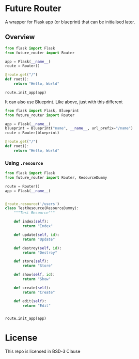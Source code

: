 # Future Router

A wrapper for Flask app (or blueprint) that can be initialised later.

## Overview

```python
from flask import Flask
from future_router import Router

app = Flask(__name__)
route = Router()

@route.get("/")
def root():
    return "Hello, World"

route.init_app(app)
```

It can also use Blueprint. Like above, just with this different

```python
from flask import Flask, Blueprint
from future_router import Router

app = Flask(__name__)
blueprint = Blueprint("name", __name__, url_prefix="/name")
route = Router(blueprint)

@route.get("/")
def root():
    return "Hello, World"
```

### Using `.resource`

```python
from flask import Flask
from future_router import Router, ResourceDummy

route = Router()
app = Flask(__name__)


@route.resource('/users')
class TestResource(ResourceDummy):
    """Test Resource"""

    def index(self):
        return "Index"

    def update(self, id):
        return "Update"

    def destroy(self, id):
        return "Destroy"

    def store(self):
        return "Store"

    def show(self, id):
        return "Show"

    def create(self):
        return "Create"

    def edit(self):
        return "Edit"


route.init_app(app)
```

# License

This repo is licensed in BSD-3 Clause
